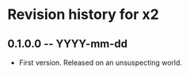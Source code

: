 # Revision history for x2

## 0.1.0.0 -- YYYY-mm-dd

* First version. Released on an unsuspecting world.
